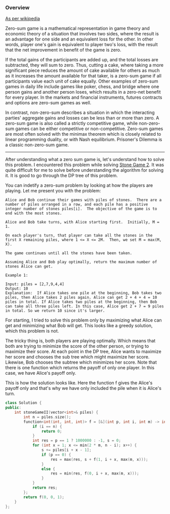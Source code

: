 ### Overview
[As per wikipedia](https://en.wikipedia.org/wiki/Zero-sum_game)

Zero-sum game is a mathematical representation in game theory and economic theory of a situation that involves two sides, where the result is an advantage for one side and an equivalent loss for the other. In other words, player one's gain is equivalent to player two's loss, with the result that the net improvement in benefit of the game is zero.

If the total gains of the participants are added up, and the total losses are subtracted, they will sum to zero. Thus, cutting a cake, where taking a more significant piece reduces the amount of cake available for others as much as it increases the amount available for that taker, is a zero-sum game if all participants value each unit of cake equally. Other examples of zero-sum games in daily life include games like poker, chess, and bridge where one person gains and another person loses, which results in a zero-net benefit for every player. In the markets and financial instruments, futures contracts and options are zero-sum games as well.

In contrast, non-zero-sum describes a situation in which the interacting parties' aggregate gains and losses can be less than or more than zero. A zero-sum game is also called a strictly competitive game, while non-zero-sum games can be either competitive or non-competitive. Zero-sum games are most often solved with the minimax theorem which is closely related to linear programming duality, or with Nash equilibrium. Prisoner's Dilemma is a classic non-zero-sum game.

----
After understanding what a zero sum game is, let's understand how to solve this problem. I encountered this problem while solving [Stone Game 2](https://leetcode.com/problems/stone-game-ii/). It was quite difficult for me to solve before understanding the algorithm for solving it. It is good to go through the DP tree of this problem. 

You can indetify a zero-sum problem by looking at how the players are playing. Let me present you with the problem:

```
Alice and Bob continue their games with piles of stones.  There are a number of piles arranged in a row, and each pile has a positive integer number of stones piles[i].  The objective of the game is to end with the most stones. 

Alice and Bob take turns, with Alice starting first.  Initially, M = 1.

On each player's turn, that player can take all the stones in the first X remaining piles, where 1 <= X <= 2M.  Then, we set M = max(M, X).

The game continues until all the stones have been taken.

Assuming Alice and Bob play optimally, return the maximum number of stones Alice can get.

Example 1:

Input: piles = [2,7,9,4,4]
Output: 10
Explanation:  If Alice takes one pile at the beginning, Bob takes two piles, then Alice takes 2 piles again. Alice can get 2 + 4 + 4 = 10 piles in total. If Alice takes two piles at the beginning, then Bob can take all three piles left. In this case, Alice get 2 + 7 = 9 piles in total. So we return 10 since it's larger. 

```

For starting, I tried to solve this problem only by maximizing what Alice can get and minimizing what Bob will get. This looks like a greedy solution, which this problem is not.

The tricky thing is, both players are playing optimally. Which means that both are trying to minimize the score of the other person, or trying to maximize their score. At each point in the DP tree, Alice wants to maximize her score and chooses the sub tree which might maximize her score. Likewise, Bob chooses the subtree which minimizes her score. Note that there is one function which returns the payoff of only one player. In this case, we have Alice's payoff only. 

This is how the solution looks like. Here the function f gives the Alice's payoff only and that's why we have only included the pile when it is Alice's turn.

```cpp
class Solution {
public:
    int stoneGameII(vector<int>& piles) {
        int n = piles.size();
        function<int(int, int, int)> f = [&](int p, int i, int m) -> int {
            if (i == n) {
                return 0;
            }
            int res = p == 1 ? 1000000 : -1, s = 0;
            for (int x = 1; x <= min(2 * m, n - i); x++) {
                s += piles[i + x - 1];
                if (p == 0) {
                    res = max(res, s + f(1, i + x, max(m, x)));
                }
                else {
                    res = min(res, f(0, i + x, max(m, x)));
                }
            }
            return res;
        };
        return f(0, 0, 1);
    }
};
```
